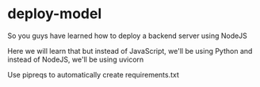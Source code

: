 # deploy-model

So you guys have learned how to deploy a backend server using NodeJS

Here we will learn that but instead of JavaScript, we'll be using Python and instead of NodeJS, we'll be using uvicorn

Use pipreqs to automatically create requirements.txt